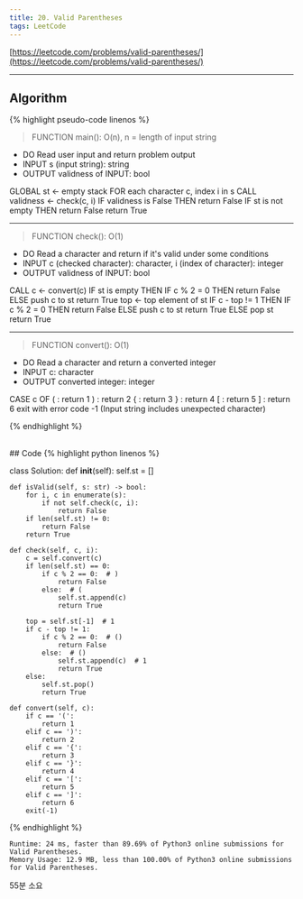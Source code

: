 ```yaml
---
title: 20. Valid Parentheses
tags: LeetCode
---
```


[https://leetcode.com/problems/valid-parentheses/](https://leetcode.com/problems/valid-parentheses/)

<!--more-->

---

## Algorithm
{% highlight pseudo-code linenos %}
> FUNCTION main(): O(n), n = length of input string
- DO      Read user input and return problem output
- INPUT   s (input string): string
- OUTPUT  validness of INPUT: bool

GLOBAL st ← empty stack
FOR each character c, index i in s
    CALL validness ← check(c, i)
    IF validness is False THEN
        return False
IF st is not empty THEN
    return False
return True

---

> FUNCTION check(): O(1)
- DO      Read a character and return if it's valid under some conditions
- INPUT   c (checked character): character, i (index of character): integer
- OUTPUT  validness of INPUT: bool

CALL c ← convert(c)
IF st is empty THEN
    IF c % 2 = 0 THEN
        return False
    ELSE
        push c to st
        return True
top ← top element of st
IF c - top != 1 THEN
    IF c % 2 = 0 THEN
        return False
    ELSE
        push c to st
        return True
ELSE
    pop st
    return True

---

> FUNCTION convert(): O(1)
- DO      Read a character and return a converted integer
- INPUT   c: character
- OUTPUT  converted integer: integer

CASE c OF
    ( : return 1
    ) : return 2
    { : return 3
    } : return 4
    [ : return 5
    ] : return 6
exit with error code -1 (Input string includes unexpected character)

{% endhighlight %}

<br>
## Code
{% highlight python linenos %}

class Solution:
    def __init__(self):
        self.st = []

    def isValid(self, s: str) -> bool:
        for i, c in enumerate(s):
            if not self.check(c, i):
                return False
        if len(self.st) != 0:
            return False
        return True

    def check(self, c, i):
        c = self.convert(c)
        if len(self.st) == 0:
            if c % 2 == 0:  # )
                return False
            else:  # (
                self.st.append(c)
                return True

        top = self.st[-1]  # 1
        if c - top != 1:
            if c % 2 == 0:  # ()
                return False
            else:  # ()
                self.st.append(c)  # 1
                return True
        else:
            self.st.pop()
            return True

    def convert(self, c):
        if c == '(':
            return 1
        elif c == ')':
            return 2
        elif c == '{':
            return 3
        elif c == '}':
            return 4
        elif c == '[':
            return 5
        elif c == ']':
            return 6
        exit(-1)

{% endhighlight %}

    Runtime: 24 ms, faster than 89.69% of Python3 online submissions for Valid Parentheses.
    Memory Usage: 12.9 MB, less than 100.00% of Python3 online submissions for Valid Parentheses.

55분 소요
